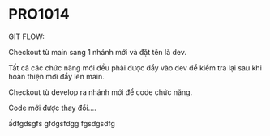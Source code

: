 # PRO1014

GIT FLOW: 

Checkout từ main sang 1 nhánh mới và đặt tên là dev.

Tất cả các chức năng mới đều phải được đẩy vào dev để kiểm tra lại sau khi hoàn thiện mới đẩy lên main.

Checkout từ develop ra nhánh mới để code chức năng.

Code mới được thay đổi....

ấdfgdsgfs
gfdgsfdgg
fgsdgsdfg
